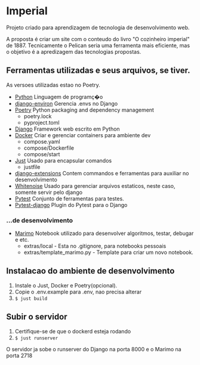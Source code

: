 # Imperial

Projeto criado para aprendizagem de tecnologia de desenvolvimento web.

A proposta é criar um site com o conteudo do livro "O cozinheiro imperial" de 1887. Tecnicamente o Pelican seria uma ferramenta mais eficiente, mas o objetivo é a apredizagem das tecnologias propostas.

## Ferramentas utilizadas e seus arquivos, se tiver.

As versoes utilizadas estao no Poetry.

- [Python](https://www.python.org/) Linguagem de programç�o
- [django-environ](https://django-environ.readthedocs.io) Gerencia .envs no Django
- [Poetry](https://python-poetry.org/) Python packaging and dependency management
  - poetry.lock
  - pyproject.toml
- [Django](https://www.djangoproject.com/) Framework web escrito em Python
- [Docker](https://www.docker.com/) Criar e gerenciar containers para ambiente dev
  - compose.yaml
  - compose/Dockerfile
  - compose/start
- [Just](https://just.systems/) Usado para encapsular comandos
  - justfile
- [django-extensions](https://django-extensions.readthedocs.io/en/latest/) Contem commandos e ferramentas para auxiliar no desenvolvimento
- [Whitenoise](https://whitenoise.readthedocs.io/en/stable/django.html) Usado para gerenciar arquivos estaticos, neste caso, somente servir pelo django 
- [Pytest](https://docs.pytest.org/en/8.0.x/) Conjunto de ferramentas para testes. 
- [Pytest-django](https://pytest-django.readthedocs.io/en/latest/) Plugin do Pytest para o Django 

### ...de desenvolvimento

- [Marimo](https://marimo.io/) Notebook utilizado para desenvolver algoritmos, testar, debugar e etc.
  - extras/local - Esta no .gitignore, para notebooks pessoais
  - extras/template_marimo.py - Template para criar um novo notebook.

## Instalacao do ambiente de desenvolvimento

1. Instale o Just, Docker e Poetry(opcional).
2. Copie o .env.example para .env, nao precisa alterar
3. `$ just build`

## Subir o servidor

1. Certifique-se de que o dockerd esteja rodando
2. `$ just runserver`

O servidor ja sobe o runserver do Django na porta 8000 e o Marimo na porta 2718
